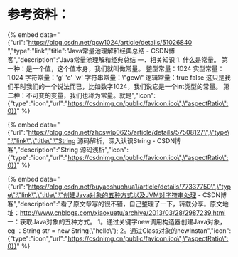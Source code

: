 # 参考资料：

{% embed data="{\"url\":\"https://blog.csdn.net/gcw1024/article/details/51026840  \",\"type\":\"link\",\"title\":\"Java常量池理解和经典总结 - CSDN博客\",\"description\":\"Java常量池理解和经典总结  一．相关知识  1. 什么是常量。 第一种：是一个值，这个值本身，我们就叫做常量。 整型常量：1024 实型常量：1.024 字符常量：\'g\' \'c\' \'w\' 字符串常量：\\\"gcw\\\" 逻辑常量：true false 这只是我们平时我们的一个说法而已，比如数字1024，我们说它是一个int类型的常量。 第二种：不可变的变量，我们也称为常量。就是\",\"icon\":{\"type\":\"icon\",\"url\":\"https://csdnimg.cn/public/favicon.ico\",\"aspectRatio\":0}}" %}

{% embed data="{\"url\":\"https://blog.csdn.net/zhcswlp0625/article/details/57508127\",\"type\":\"link\",\"title\":\"String 源码解析，深入认识String - CSDN博客\",\"description\":\"String 源码浅析\",\"icon\":{\"type\":\"icon\",\"url\":\"https://csdnimg.cn/public/favicon.ico\",\"aspectRatio\":0}}" %}

{% embed data="{\"url\":\"https://blog.csdn.net/buyaoshuohua1/article/details/77337750\",\"type\":\"link\",\"title\":\"创建Java对象的五种方式以及JVM对字符串处理 - CSDN博客\",\"description\":\"看了原文章写的很不错，自己整理了一下，转载分享。原文地址：http://www.cnblogs.com/xiaoxuetu/archive/2013/03/28/2987239.html  一：获取Java对象的五种方式。 1。通过关键字new调用构造器创建Java对象，eg ：String str = new String\(\\\"hello\\\"\); 2。通过Class对象的newInstan\",\"icon\":{\"type\":\"icon\",\"url\":\"https://csdnimg.cn/public/favicon.ico\",\"aspectRatio\":0}}" %}

